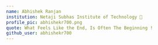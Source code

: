 ```yaml
---
name: Abhishek Ranjan
institution: Netaji Subhas Institute of Technology 🚩
profile_pic: abhishekr700.png
quote: What Feels Like the End, Is Often The Beginning !  
github_user: abhishekr700  
---
```

